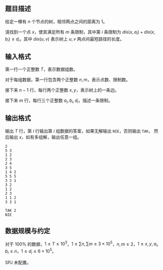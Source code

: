 ## 题目描述

给定一棵有 $n$ 个节点的树，相邻两点之间的距离为 $1$。

请找到一个点 $x$，使其满足所有 $m$ 条限制，其中第 $i$ 条限制为 $dis(x,a_i)+dis(x,b_i)\leq d_i$，其中 $dis(u,v)$ 表示树上 $u,v$ 两点间最短路径的长度。

## 输入格式

第一行一个正整数 $T$，表示数据组数。

对于每组数据，第一行包含两个正整数 $n,m$，表示点数、限制数。

接下来 $n-1$ 行，每行两个正整数 $x,y$，表示树上的一条边。

接下来 $m$ 行，每行三个正整数 $a_i,b_i,d_i$，描述一条限制。

## 输出格式

输出 $T$ 行，第 $i$ 行输出第 $i$ 组数据的答案，如果无解输出 `NIE`，否则输出 `TAK`， 然后输出 $x$，如有多组解，输出任意一组。

```input1
2
5 3
1 2
2 3
2 4
3 5
1 4 2
5 5 5
3 2 1
3 2
1 2
2 3
1 1 2
3 3 1
```

```output1
TAK 2
NIE
```

## 数据规模与约定

对于 $100\%$ 的数据，$1\leq T\leq 10^3$，$1\leq \sum n,\sum m\leq 3\times 10^5$，$n,m\ge 2$，$1\leq x,y,a_i,b_i\leq n$，$1\leq d_i\leq 6\times 10^5$。

SPJ 未配置。